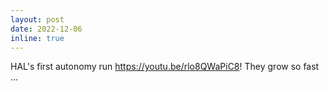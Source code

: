 ```yaml
---
layout: post
date: 2022-12-06
inline: true
---
```


HAL's first autonomy run <https://youtu.be/rlo8QWaPiC8>! They grow so fast ...